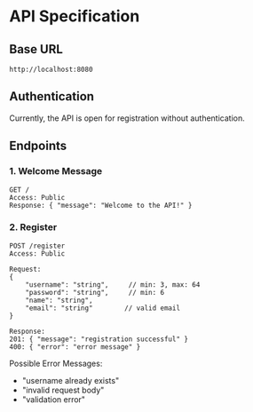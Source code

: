# API Specification

## Base URL
```
http://localhost:8080
```

## Authentication
Currently, the API is open for registration without authentication.

## Endpoints

### 1. Welcome Message
```
GET /
Access: Public
Response: { "message": "Welcome to the API!" }
```

### 2. Register
```
POST /register
Access: Public

Request:
{
    "username": "string",     // min: 3, max: 64
    "password": "string",     // min: 6
    "name": "string",
    "email": "string"        // valid email
}

Response:
201: { "message": "registration successful" }
400: { "error": "error message" }
```

Possible Error Messages:
- "username already exists"
- "invalid request body"
- "validation error" 